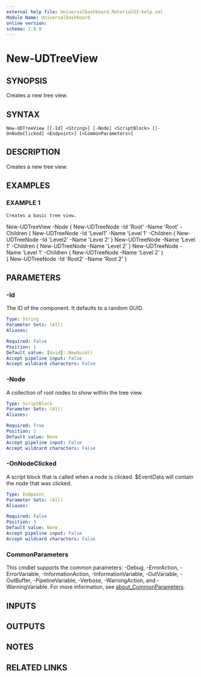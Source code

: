 ```yaml
---
external help file: UniversalDashboard.MaterialUI-help.xml
Module Name: UniversalDashboard
online version:
schema: 2.0.0
---
```


# New-UDTreeView

## SYNOPSIS
Creates a new tree view.

## SYNTAX

```
New-UDTreeView [[-Id] <String>] [-Node] <ScriptBlock> [[-OnNodeClicked] <Endpoint>] [<CommonParameters>]
```

## DESCRIPTION
Creates a new tree view.

## EXAMPLES

### EXAMPLE 1
```
Creates a basic tree view.
```

New-UDTreeView -Node {
    New-UDTreeNode -Id 'Root' -Name 'Root' -Children {
        New-UDTreeNode -Id 'Level1' -Name 'Level 1' -Children {
            New-UDTreeNode -Id 'Level2' -Name 'Level 2'
        }
        New-UDTreeNode -Name 'Level 1' -Children {
            New-UDTreeNode -Name 'Level 2'
        }
        New-UDTreeNode -Name 'Level 1' -Children {
            New-UDTreeNode -Name 'Level 2'
        }   
    }
    New-UDTreeNode -Id 'Root2' -Name 'Root 2'
}

## PARAMETERS

### -Id
The ID of the component.
It defaults to a random GUID.

```yaml
Type: String
Parameter Sets: (All)
Aliases:

Required: False
Position: 1
Default value: [Guid]::NewGuid()
Accept pipeline input: False
Accept wildcard characters: False
```

### -Node
A collection of root nodes to show within the tree view.

```yaml
Type: ScriptBlock
Parameter Sets: (All)
Aliases:

Required: True
Position: 2
Default value: None
Accept pipeline input: False
Accept wildcard characters: False
```

### -OnNodeClicked
A script block that is called when a node is clicked.
$EventData will contain the node that was clicked.

```yaml
Type: Endpoint
Parameter Sets: (All)
Aliases:

Required: False
Position: 3
Default value: None
Accept pipeline input: False
Accept wildcard characters: False
```

### CommonParameters
This cmdlet supports the common parameters: -Debug, -ErrorAction, -ErrorVariable, -InformationAction, -InformationVariable, -OutVariable, -OutBuffer, -PipelineVariable, -Verbose, -WarningAction, and -WarningVariable. For more information, see [about_CommonParameters](http://go.microsoft.com/fwlink/?LinkID=113216).

## INPUTS

## OUTPUTS

## NOTES

## RELATED LINKS

